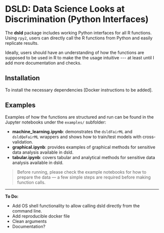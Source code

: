 # DSLD: Data Science Looks at Discrimination (Python Interfaces)

The **dsld** package includes working Python interfaces for all R functions.  
Using `rpy2`, users can directly call the R functions from Python and easily replicate results.

Ideally, users should have an understanding of how the functions are supposed to be used in R to make the 
the usage intuitive --- at least until I add more documentation and checks.

## Installation
To install the necessary dependencies [Docker instructions to be added].

## Examples
Examples of how the functions are structured and run can be found in the Jupyter notebooks under the `examples/` subfolder:

- **machine_learning.ipynb**: demonstrates the `dsldFairML` and `dsldQeFairML` wrappers and shows how to train/test models with cross-validation.  
- **graphical.ipynb**: provides examples of graphical methods for sensitive data analysis available in dsld.  
- **tabular.ipynb**: covers tabular and analytical methods for sensitive data analysis available in dsld.  

> Before running, please check the example notebooks for how to prepare the data — a few simple steps are required before making function calls.

---

**To Do:**  
- Add OS shell functionality to allow calling dsld directly from the command line.  
- Add reproducible docker file
- Clean arguments
- Documentation?

